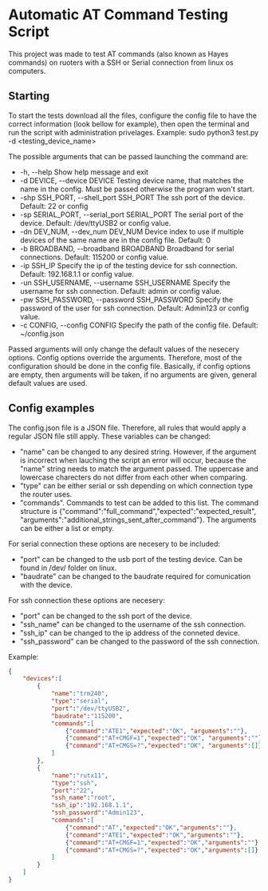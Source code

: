 # Automatic AT Command Testing Script
This project was made to test AT commands (also known as Hayes commands) on ruoters with a SSH or Serial connection from linux os computers. 


## Starting
To start the tests download all the files, configure the config file to have the correct information (look bellow for example), then open the terminal and run the script with administration privelages. 
Example: sudo python3 test.py -d <testing_device_name>

The possible arguments that can be passed launching the command are:
-  -h, --help                                    Show help message and exit
-  -d DEVICE, --device DEVICE                    Testing device name, that matches the name in the config. Must be passed otherwise the program won't start.
-  -shp SSH_PORT, --shell_port SSH_PORT          The ssh port of the device. Default: 22 or config
-  -sp SERIAL_PORT, --serial_port SERIAL_PORT    The serial port of the device. Default: /dev/ttyUSB2 or config value.
-  -dn DEV_NUM, --dev_num DEV_NUM                Device index to use if multiple devices of the same name are in the config file. Default: 0
-  -b BROADBAND, --broadband BROADBAND           Broadband for serial connections. Default: 115200 or config value.
-  -ip SSH_IP                                    Specify the ip of the testing device for ssh connection. Default: 192.168.1.1 or config value.
-  -un SSH_USERNAME, --username SSH_USERNAME     Specify the username for ssh connection. Default: admin or config value.
-  -pw SSH_PASSWORD, --password SSH_PASSWORD     Specify the password of the user for ssh connection. Default: Admin123 or config value.
-  -c CONFIG, --config CONFIG                    Specify the path of the config file. Default: ~/config.json

Passed arguments will only change the default values of the nesecery options. Config options override the arguments. Therefore, most of the configuration should be done in the config file. Basically, if config options are empty, then arguments will be taken, if no arguments are given, general default values are used.

## Config examples
The config.json file is a JSON file. Therefore, all rules that would apply a regular JSON file still apply. These variables can be changed:
- "name" can be changed to any desired string. However, if the argument is incorrect when lauching the script an error will occur, because the "name" string needs to match the argument passed. The uppercase and lowercase charecters do not differ from each other when comparing. 
- "type" can be either serial or ssh depending on which connection type the router uses.
- "commands". Commands to test can be added to this list. The command structure is {"command":"full_command","expected":"expected_result", "arguments":"additional_strings_sent_after_command"}. The arguments can be either a list or empty.


For serial connection these options are necesery to be included:
- "port" can be changed to the usb port of the testing device. Can be found in /dev/ folder on linux.
- "baudrate" can be changed to the baudrate required for comunication with the device.

For ssh connection these options are necesery:
- "port" can be changed to the ssh port of the device. 
- "ssh_name" can be changed to the username of the ssh connection.
- "ssh_ip" can be changed to the ip address of the conneted device.
- "ssh_password" can be changed to the password of the ssh connection.

Example:
```json
{
    "devices":[
        {
            "name":"trm240",
            "type":"serial",
            "port":"/dev/ttyUSB2",
            "baudrate":"115200",
            "commands":[
                {"command":"ATE1","expected":"OK", "arguments":""},
                {"command":"AT+CMGF=1","expected":"OK", "arguments":""},
                {"command":"AT+CMGS=?","expected":"OK", "arguments":[]},
            ]
        },
        {
            "name":"rutx11",
            "type":"ssh",
            "port":"22",
            "ssh_name":"root",
            "ssh_ip":"192.168.1.1",
            "ssh_password":"Admin123",
            "commands":[
                {"command":"AT","expected":"OK","arguments":""},
                {"command":"ATE1","expected":"OK","arguments":""},
                {"command":"AT+CMGF=1","expected":"OK","arguments":""},
                {"command":"AT+CMGS=?","expected":"OK","arguments":[]}
            ]
        }
    ]
}
```
